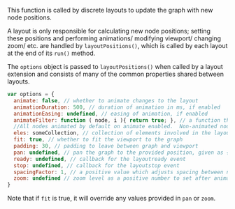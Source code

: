 This function is called by discrete layouts to update the graph with new node positions.

A layout is only responsible for calculating new node positions; setting these positions and performing animations/ modifying viewport/ changing zoom/ etc. are handled by `layoutPositions()`, which is called by each layout at the end of its `run()` method.

The `options` object is passed to `layoutPositions()` when called by a layout extension and consists of many of the common properties shared between layouts.

```js
var options = {
  animate: false, // whether to animate changes to the layout
  animationDuration: 500, // duration of animation in ms, if enabled
  animationEasing: undefined, // easing of animation, if enabled
  animateFilter: function ( node, i ){ return true; }, // a function that determines whether the node should be animated.
  //All nodes animated by default on animate enabled.  Non-animated nodes are positioned immediately when the layout starts
  eles: someCollection, // collection of elements involved in the layout; set by cy.layout() or eles.layout()
  fit: true, // whether to fit the viewport to the graph
  padding: 30, // padding to leave between graph and viewport
  pan: undefined, // pan the graph to the provided position, given as { x, y }
  ready: undefined, // callback for the layoutready event
  stop: undefined, // callback for the layoutstop event
  spacingFactor: 1, // a positive value which adjusts spacing between nodes (>1 means greater than usual spacing)
  zoom: undefined // zoom level as a positive number to set after animation
}
```

Note that if `fit` is true, it will override any values provided in `pan` or `zoom`.
